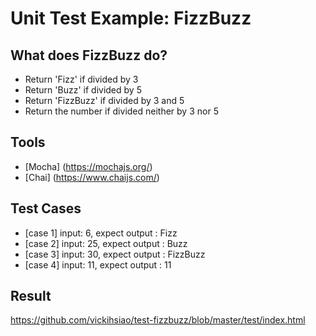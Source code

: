 # Unit Test Example: FizzBuzz

## What does FizzBuzz do?
* Return 'Fizz' if divided by 3
* Return 'Buzz' if divided by 5
* Return 'FizzBuzz' if divided by 3 and 5
* Return the number if divided neither by 3 nor 5

## Tools
* [Mocha] (https://mochajs.org/)
* [Chai] (https://www.chaijs.com/)

## Test Cases
* [case 1] input: 6, expect output : Fizz
* [case 2] input: 25, expect output : Buzz
* [case 3] input: 30, expect output : FizzBuzz
* [case 4] input: 11, expect output : 11

## Result
https://github.com/vickihsiao/test-fizzbuzz/blob/master/test/index.html
